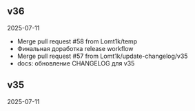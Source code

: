 ## v36
2025-07-11
- Merge pull request #58 from Lomt1k/temp
- Финальная доработка release workflow
- Merge pull request #57 from Lomt1k/update-changelog/v35
- docs: обновление CHANGELOG для v35
## v35
2025-07-11
